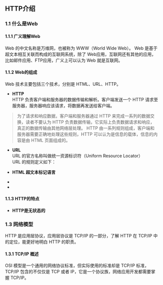 ## HTTP介绍

### 1.1 什么是Web

#### 1.1.1 广义理解Web
Web 的中文名称是万维网，也被称为 WWW（World Wide Web）。
Web 是基于超文本相互关联而构成的互联网系统，除了 Web应用，互联网还有其他的应用，比如邮件应用、FTP应用，广义上可以认为 Web 就是互联网。

#### 1.1.2 Web的组成
Web 技术主要包括三个技术，分别是 HTML、URL、HTTP。

+ **HTTP**  
HTTP 负责客户端和服务器的数据传输和解析。客户端发送一个 HTTP 请求至服务器，服务器响应该请求，将数据再发送给客户端。  
>为了请求和响应数据，客户端和服务器通过 HTTP 来完成一系列的数据交换，读者不要认为 HTTP 负责数据传输，它实际上负责数据请求和响应，真正的数据传输由其他网络层处理。
HTTP 由一系列规则组成，客户端和服务器需要正确地处理这些规则，HTTP 可以认为是信息的载体，信息的内容是由 HTML 页面组成的。

+ **URL**  
URL 的官方名称叫做统一资源标识符（Uniform Resource Locator）  
URL 的规则定义如下：

+ **HTML 超文本标记语言**  
+ 
+ 

#### 1.1.3 HTTP的特点
+ **HTTP是无状态的**  


### 1.3 网络模型
HTTP 是应用层协议，应用层协议是 TCP/IP 的一部分，了解 HTTP 在 TCP/IP 中的定位，能更好地明白 HTTP 的职责。
#### 1.3.1 TCP/IP 概述
OSI 模型是一个通用的网络协议标准，但实际使用的标准却是 TCP/IP 标准，TCP/IP 包含的不仅仅是 TCP 或者 IP，它是一个协议族，网络应用开发都需要掌握 TCP/IP。
